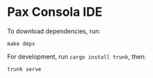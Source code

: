 # Pax Consola IDE

To download dependencies, run:

```
make deps
```

For development, run `cargo install trunk`, then:

```
trunk serve
```
